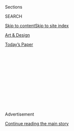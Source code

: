 <div id="app">

<div>

<div>

<div>

<div class="NYTAppHideMasthead css-1q2w90k e1suatyy0">

<div class="section css-ui9rw0 e1suatyy2">

<div class="css-eph4ug er09x8g0">

<div class="css-6n7j50">

</div>

<span class="css-1dv1kvn">Sections</span>

<div class="css-10488qs">

<span class="css-1dv1kvn">SEARCH</span>

</div>

[Skip to content](#site-content)[Skip to site index](#site-index)

</div>

<div id="masthead-section-label" class="css-1wr3we4 eaxe0e00">

[Art &
Design](https://www.nytimes3xbfgragh.onion/section/arts/design)

</div>

<div class="css-10698na e1huz5gh0">

</div>

</div>

<div id="masthead-bar-one" class="section hasLinks css-15hmgas e1csuq9d3">

<div class="css-uqyvli e1csuq9d0">

</div>

<div class="css-1uqjmks e1csuq9d1">

</div>

<div class="css-9e9ivx">

[](https://myaccount.nytimes3xbfgragh.onion/auth/login?response_type=cookie&client_id=vi)

</div>

<div class="css-1bvtpon e1csuq9d2">

[Today’s
Paper](https://www.nytimes3xbfgragh.onion/section/todayspaper)

</div>

</div>

</div>

</div>

<div data-aria-hidden="false">

<div id="site-content" data-role="main">

<div>

<div class="css-1aor85t" style="opacity:0.000000001;z-index:-1;visibility:hidden">

<div class="css-1hqnpie">

<div class="css-epjblv">

<span class="css-17xtcya">[Art &
Design](/section/arts/design)</span><span class="css-x15j1o">|</span><span class="css-fwqvlz">Mike
Kelley, an Artist With Attitude, Dies at
57</span>

</div>

<div class="css-k008qs">

<div class="css-1iwv8en">

<span class="css-18z7m18"></span>

<div>

</div>

</div>

<span class="css-1n6z4y"></span>

<div class="css-1705lsu">

<div class="css-4xjgmj">

<div class="css-4skfbu" data-role="toolbar" data-aria-label="Social Media Share buttons, Save button, and Comments Panel with current comment count" data-testid="share-tools">

  - 
  - 
  - 
  - 
    
    <div class="css-6n7j50">
    
    </div>

  - 

</div>

</div>

</div>

</div>

</div>

</div>

<div class="css-13pd83m">

</div>

<div id="top-wrapper" class="css-1sy8kpn">

<div id="top-slug" class="css-l9onyx">

Advertisement

</div>

[Continue reading the main
story](#after-top)

<div class="ad top-wrapper" style="text-align:center;height:100%;display:block;min-height:250px">

<div id="top" class="place-ad" data-position="top" data-size-key="top">

</div>

</div>

<div id="after-top">

</div>

</div>

<div id="sponsor-wrapper" class="css-1hyfx7x">

<div id="sponsor-slug" class="css-19vbshk">

Supported by

</div>

[Continue reading the main
story](#after-sponsor)

<div id="sponsor" class="ad sponsor-wrapper" style="text-align:center;height:100%;display:block">

</div>

<div id="after-sponsor">

</div>

</div>

<div class="css-1vkm6nb ehdk2mb0">

# Mike Kelley, an Artist With Attitude, Dies at 57

</div>

<div class="css-xt80pu e12qa4dv0">

<div class="css-18e8msd">

<div class="css-vp77d3 epjyd6m0">

<div class="css-1baulvz">

By [<span class="css-1baulvz last-byline" itemprop="name">Holland
Cotter</span>](https://www.nytimes3xbfgragh.onion/by/holland-cotter)

</div>

</div>

  - Feb. 1,
    2012

  - 
    
    <div class="css-4xjgmj">
    
    <div class="css-d8bdto" data-role="toolbar" data-aria-label="Social Media Share buttons, Save button, and Comments Panel with current comment count" data-testid="share-tools">
    
      - 
      - 
      - 
      - 
        
        <div class="css-6n7j50">
        
        </div>
    
      - 
    
    </div>
    
    </div>

</div>

</div>

<div class="section meteredContent css-1r7ky0e" name="articleBody" itemprop="articleBody">

<div class="css-1fanzo5 StoryBodyCompanionColumn">

<div class="css-53u6y8">

Mike Kelley, one of the most influential American artists of the past
quarter century and a pungent commentator on American class, popular
culture and youthful rebellion, was found dead on Wednesday at his home
in South Pasadena, Calif. He was 57.

Sgt. Robert Bartl of the South Pasadena police said it appeared that Mr.
Kelley had committed suicide. Speaking to The Associated Press, he said
a friend of Mr. Kelley’s had told investigators that Mr. Kelley had been
depressed after breaking up with a girlfriend.

An autopsy was to be performed, Sergeant Bartl said.

Mr. Kelley was born in Wayne, Mich., a suburb of Detroit, to a working
class Roman Catholic family in October 1954. His father was in charge of
maintenance for a public school system; his mother was a cook in the
executive dining room at Ford Motor Company. He had early aspirations to
be a novelist, but doubted his talent and found writing was too
difficult, so he turned his energies to art, through painting,
object-making and through
music.

<div class="css-79elbk" data-testid="photoviewer-wrapper">

<div class="css-z3e15g" data-testid="photoviewer-wrapper-hidden">

</div>

<div class="css-1a48zt4 ehw59r15" data-testid="photoviewer-children">

<div class="css-zgakxe erfvjey0">

<span class="css-1ly73wi e1tej78p0">Image</span>

<div class="css-zjzyr8">

<div data-testid="lazyimage-container" style="height:557.9047619047619px">

</div>

</div>

</div>

<span class="css-16f3y1r e13ogyst0" data-aria-hidden="true">Mike Kelley
in
2009.</span><span class="css-cnj6d5 e1z0qqy90" itemprop="copyrightHolder"><span class="css-1ly73wi e1tej78p0">Credit...</span><span>Hiroko
Masuike/The New York Times</span></span>

</div>

</div>

In high school he immersed himself in Detroit’s heavy metal music
subculture, and that involvement continued through college at the
University of Michigan in Ann Arbor. There he performed in a proto-punk
noise band called [Destroy All
Monsters](http://en.wikipedia.org/wiki/Destroy_All_Monsters_%28band%29 "Wikipedia entry")
with three other artists, Jim Shaw, Niagara and Carey Loren, creating
work that, with its combination of anti-establishment politics and Dada
theatrics, had close connections to performance art.

</div>

</div>

<div class="css-1fanzo5 StoryBodyCompanionColumn">

<div class="css-53u6y8">

He brought this interest with him to graduate school in 1978 at the
California Institute of the Arts in Valencia, Calif. There he formed a
second art-band,<span class="css-8l6xbc evw5hdy0">  </span>“The
Poetics,” with fellow students John Miller and Tony Oursler. He
absorbed, with some resistance, the school’s overriding focus on
Conceptual Art and theory, eased into by the embracing approach of
teachers like John Baldessari, Laurie Anderson and Douglas Huebler.

He began creating multimedia installations that synthesized large-scale
drawings and paintings, often incorporating his own writing, along with
sculptures, videos (one was based on the television show “Captain
Kangaroo”), and performances, often scatological and sadomasochistic in
nature. Although he stopped performing in 1986 — he later said that he
always had to get drunk to do it — the other formal elements remained
constants in his art.

A certain tone or attitude remained constant, too. The shorthand term
for it is abjection, a deliberate immersion in the gross-out anarchy
associated with youth culture. But to see only that was to miss the deep
and covered-up strain of poetry in his work, evident in a series of
sculptural pieces using children’s stuffed animals sewn onto or covered
over with hand-knitted afghans.

</div>

</div>

<div class="css-79elbk" data-testid="photoviewer-wrapper">

<div class="css-z3e15g" data-testid="photoviewer-wrapper-hidden">

</div>

<div class="css-1a48zt4 ehw59r15" data-testid="photoviewer-children">

![<span class="css-16f3y1r e13ogyst0" data-aria-hidden="true">Some of
Mr. Kelley's artwork included sculptural pieces using stuffed animals,
like “Deodorized Central Mass With
Satellites.”</span><span class="css-cnj6d5 e1z0qqy90" itemprop="copyrightHolder"><span class="css-1ly73wi e1tej78p0">Credit...</span><span>Elizabeth
Lippman for The New York
Times</span></span>](https://static01.graylady3jvrrxbe.onion/images/2012/02/02/arts/altKELLEY2-obit/altKELLEY2-obit-jumbo.jpg?quality=75&auto=webp&disable=upscale)

</div>

</div>

<div class="css-1fanzo5 StoryBodyCompanionColumn">

<div class="css-53u6y8">

On one level, the pieces were sardonic send-ups of aesthetic trends like
Minimalism, which Mr. Kelley despised as elitist. On another, they took
aim at the strain of too-easy sentimentality he found repellent in
popular culture. At yet another level, these pieces, with their martyred
dolls and ruined promise of warmth, were innocence-and-experience
metaphors, suggesting the trauma of hurt and loss that underlay the
juvenile delinquent antics that surrounded them.

By the mid-1980s, he was already gaining attention nationally and
internationally. His career took off earlier in Europe than it did in
the United States; he found enthusiastic audiences in France and
Germany, at a time when Americans still didn’t know quite what to do
with him, this artist who made drawings of garbage, parodied both
religious art and underground politics, and made pieces with titles like
“Plato’s Cave, Rothko’s Chapel, Lincoln’s Profile.” Mystifying as they
were at the time, they have given inspiration to countless young artists
since.

The band Sonic Youth used Mr. Kelley’s work on the album cover for
“Dirty,” released in 1992.

Mr. Kelley began having regular one-man exhibitions at Metro Pictures in
Manhattan in 1982, and at Rosamund Felsen Gallery in Los Angeles the
following year. In 2005, he had his first solo show at Gagosian gallery
in New York City, which was representing him at his
death.<span class="css-8l6xbc evw5hdy0">  </span>A
retrospective,<span class="css-8l6xbc evw5hdy0">  </span>“Mike Kelley:
Catholic Tastes,” appeared at the Whitney Museum of American Art in 1993
and traveled to Los Angeles and Munich; a second retrospective appeared
at the Museum of Contemporary Art in Barcelona in 1997; and a third was
at the Tate Liverpool in 2004.

Work by Mr. Kelley will be in the upcoming Whitney Biennial; it will be
his eighth appearance in that show.

Mr. Kelley is survived by a brother, George.

</div>

</div>

</div>

<div>

</div>

<div>

</div>

<div>

</div>

<div>

<div id="bottom-wrapper" class="css-1ede5it">

<div id="bottom-slug" class="css-l9onyx">

Advertisement

</div>

[Continue reading the main
story](#after-bottom)

<div id="bottom" class="ad bottom-wrapper" style="text-align:center;height:100%;display:block;min-height:90px">

</div>

<div id="after-bottom">

</div>

</div>

</div>

</div>

</div>

## Site Index

<div>

</div>

## Site Information Navigation

  - [© <span>2020</span> <span>The New York Times
    Company</span>](https://help.nytimes3xbfgragh.onion/hc/en-us/articles/115014792127-Copyright-notice)

<!-- end list -->

  - [NYTCo](https://www.nytco.com/)
  - [Contact
    Us](https://help.nytimes3xbfgragh.onion/hc/en-us/articles/115015385887-Contact-Us)
  - [Work with us](https://www.nytco.com/careers/)
  - [Advertise](https://nytmediakit.com/)
  - [T Brand Studio](http://www.tbrandstudio.com/)
  - [Your Ad
    Choices](https://www.nytimes3xbfgragh.onion/privacy/cookie-policy#how-do-i-manage-trackers)
  - [Privacy](https://www.nytimes3xbfgragh.onion/privacy)
  - [Terms of
    Service](https://help.nytimes3xbfgragh.onion/hc/en-us/articles/115014893428-Terms-of-service)
  - [Terms of
    Sale](https://help.nytimes3xbfgragh.onion/hc/en-us/articles/115014893968-Terms-of-sale)
  - [Site
    Map](https://spiderbites.nytimes3xbfgragh.onion)
  - [Help](https://help.nytimes3xbfgragh.onion/hc/en-us)
  - [Subscriptions](https://www.nytimes3xbfgragh.onion/subscription?campaignId=37WXW)

</div>

</div>

</div>

</div>

